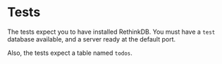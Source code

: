 # Tests

The tests expect you to have installed RethinkDB. You must have a `test` database
available, and a server ready at the default port.

Also, the tests expect a table named `todos`.
